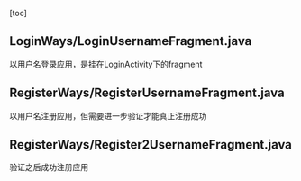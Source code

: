 [toc]

## LoginWays/LoginUsernameFragment.java

以用户名登录应用，是挂在LoginActivity下的fragment

## RegisterWays/RegisterUsernameFragment.java

以用户名注册应用，但需要进一步验证才能真正注册成功

## RegisterWays/Register2UsernameFragment.java

验证之后成功注册应用